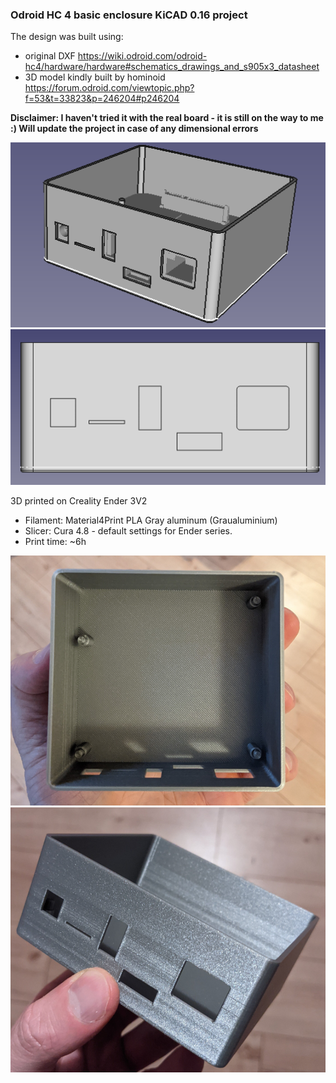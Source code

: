 ### Odroid HC 4 basic enclosure KiCAD 0.16 project

The design was built using:
* original DXF https://wiki.odroid.com/odroid-hc4/hardware/hardware#schematics_drawings_and_s905x3_datasheet
* 3D model kindly built by hominoid https://forum.odroid.com/viewtopic.php?f=53&t=33823&p=246204#p246204

**Disclaimer: I haven't tried it with the real board - it is still on the way to me :) Will update the project in case of any dimensional errors**

![image2.png](images/image2.png)
![image1.png](images/image1.png)

3D printed on Creality Ender 3V2
* Filament: Material4Print PLA Gray aluminum (Graualuminium)
* Slicer: Cura 4.8 - default settings for Ender series.
* Print time: ~6h

![image2.png](images/print1.png)
![image1.png](images/print2.png)

